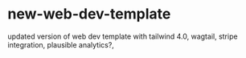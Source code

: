 # new-web-dev-template
updated version of web dev template with tailwind 4.0, wagtail, stripe integration, plausible analytics?, 
